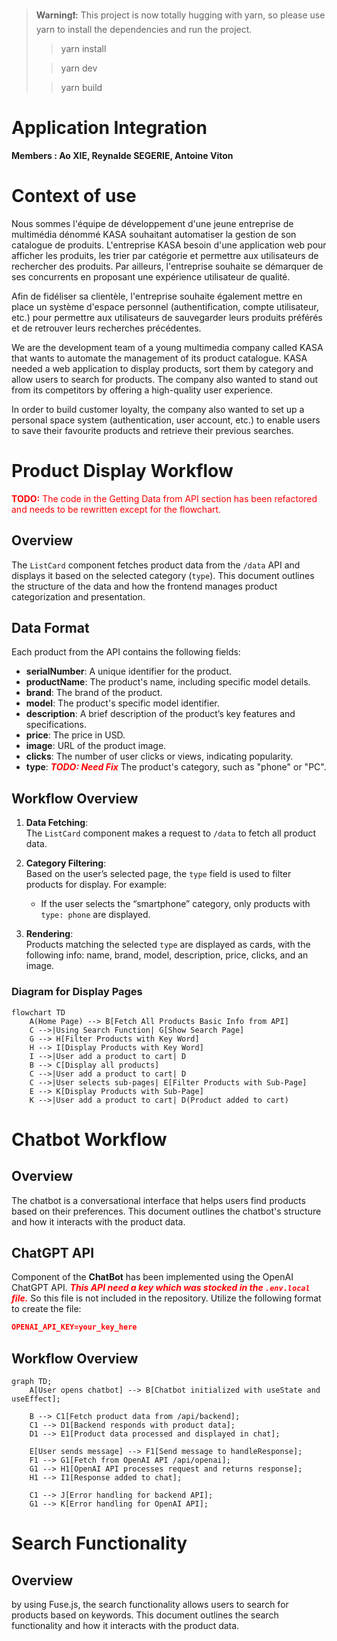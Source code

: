 > **Warning❗️:** This project is now totally hugging with yarn, so please use yarn to install the dependencies and run the project.
>> yarn install
>
>> yarn dev
>
>> yarn build

# Application Integration
**Members : Ao XIE, Reynalde SEGERIE, Antoine Viton**

# Context of use
Nous sommes l'équipe de développement d'une jeune entreprise de multimédia dénommé KASA souhaitant automatiser la gestion de son catalogue de produits. L'entreprise KASA besoin d'une application web pour afficher les produits, les trier par catégorie et permettre aux utilisateurs de rechercher des produits.
Par ailleurs, l'entreprise souhaite se démarquer de ses concurrents en proposant une expérience utilisateur de qualité.

Afin de fidéliser sa clientèle, l'entreprise souhaite également mettre en place un système d'espace personnel (authentification, compte utilisateur, etc.) pour permettre aux utilisateurs de sauvegarder leurs produits préférés et de retrouver leurs recherches précédentes.

We are the development team of a young multimedia company called KASA that wants to automate the management of its product catalogue. KASA needed a web application to display products, sort them by category and allow users to search for products.
The company also wanted to stand out from its competitors by offering a high-quality user experience.

In order to build customer loyalty, the company also wanted to set up a personal space system (authentication, user account, etc.) to enable users to save their favourite products and retrieve their previous searches.

# Product Display Workflow
<font color='red'>**TODO:** The code in the Getting Data from API section has been refactored and needs to be rewritten except for the flowchart.</font>



## Overview
The `ListCard` component fetches product data from the `/data` API and displays it based on the selected category (`type`). This document outlines the structure of the data and how the frontend manages product categorization and presentation.

## Data Format
Each product from the API contains the following fields:

- **serialNumber**: A unique identifier for the product.
- **productName**: The product's name, including specific model details.
- **brand**: The brand of the product.
- **model**: The product's specific model identifier.
- **description**: A brief description of the product’s key features and specifications.
- **price**: The price in USD.
- **image**: URL of the product image.
- **clicks**: The number of user clicks or views, indicating popularity.
- **type**: <font color='red'>**_TODO: Need Fix_**</font> The product's category, such as "phone" or "PC".

## Workflow Overview

1. **Data Fetching**:  
   The `ListCard` component makes a request to `/data` to fetch all product data.
   
2. **Category Filtering**:  
   Based on the user’s selected page, the `type` field is used to filter products for display. For example:
   - If the user selects the “smartphone” category, only products with `type: phone` are displayed.

3. **Rendering**:  
   Products matching the selected `type` are displayed as cards, with the following info: name, brand, model, description, price, clicks, and an image.

### Diagram for Display Pages

```mermaid
flowchart TD
    A(Home Page) --> B[Fetch All Products Basic Info from API]
    C -->|Using Search Function| G[Show Search Page]
    G --> H[Filter Products with Key Word]
    H --> I[Display Products with Key Word]
    I -->|User add a product to cart| D
    B --> C[Display all products]
    C -->|User add a product to cart| D
    C -->|User selects sub-pages| E[Filter Products with Sub-Page]
    E --> K[Display Products with Sub-Page]
    K -->|User add a product to cart| D(Product added to cart)

```

# Chatbot Workflow

## Overview
The chatbot is a conversational interface that helps users find products based on their preferences. This document outlines the chatbot's structure and how it interacts with the product data.

## ChatGPT API 
Component of the __ChatBot__ has been implemented using the OpenAI ChatGPT API.  <font color='red'>**_This API need a key which was stocked in the `.env.local` file._**</font> So this file is not included in the repository. Utilize the following format to create the file:
```json
OPENAI_API_KEY=your_key_here
```

## Workflow Overview
```mermaid
graph TD;
    A[User opens chatbot] --> B[Chatbot initialized with useState and useEffect];
    
    B --> C1[Fetch product data from /api/backend];
    C1 --> D1[Backend responds with product data];
    D1 --> E1[Product data processed and displayed in chat];

    E[User sends message] --> F1[Send message to handleResponse];
    F1 --> G1[Fetch from OpenAI API /api/openai];
    G1 --> H1[OpenAI API processes request and returns response];
    H1 --> I1[Response added to chat];

    C1 --> J[Error handling for backend API];
    G1 --> K[Error handling for OpenAI API];
```

# Search Functionality

## Overview

by using Fuse.js, the search functionality allows users to search for products based on keywords. This document outlines the search functionality and how it interacts with the product data.

